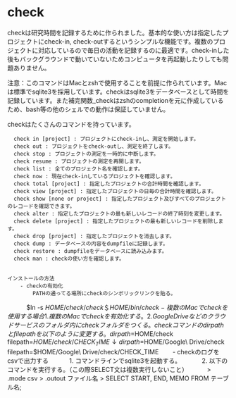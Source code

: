 # check
  checkは研究時間を記録するために作られました。基本的な使い方は指定したプロジェクトにcheck-in, check-outするというシンプルな機能です。複数のプロジェクトに対応しているので毎日の活動を記録するのに最適です。check-inした後もバックグラウンドで動いていないためコンピュータを再起動したりしても問題ありません。
  
  注意：このコマンドはMacとzshで使用することを前提に作られています。Macは標準でsqlite3を採用しています。checkはsqlite3をデータベースとして時間を記録しています。また補完関数_checkはzshのcompletionを元に作成しているため、bash等の他のシェルでの動作は保証していません。
  
  checkはたくさんのコマンドを持っています。

      check in [project] : プロジェクトにcheck-inし、測定を開始します。
      check out : プロジェクトをcheck-outし、測定を終了します。
      check stop : プロジェクトの測定を一時的に中断します。
      check resume : プロジェクトの測定を再開します。
      check list : 全てのプロジェクト名を確認します。
      check now : 現在check-inしているプロジェクトを確認します。
      check total [project] : 指定したプロジェクトの合計時間を確認します。
      check view [project] : 指定したプロジェクトの日毎の合計時間を確認します。
      check show [none or project] : 指定したプロジェクト及びすべてのプロジェクトのレコードを確認できます。
      check alter : 指定したプロジェクトの最も新しいレコードの終了時刻を変更します。
      check delete [project] : 指定したプロジェクトの最も新しいレコードを削除します。
      check drop [project] : 指定したプロジェクトを消去します。
      check dump : データベースの内容をdumpfileに記録します。
      check restore : dumpfileをデータベースに読み込みます。
      check man : checkの使い方を確認します。


    インストールの方法
        - checkの有効化
            PATHの通ってる場所にcheckのシンボリックリンクを貼る。
            $ln -s $HOME/check/check ＄HOME/bin/check
        - 複数のMacでcheckを使用する場合
            1. 複数のMacでcheckを有効化する。
            2. Google Driveなどのクラウドサービスのフォルダ内にcheckフォルダをつくる。
                checkコマンドのdirpathとfilepathを以下のように変更する。
                  		dirpath=$HOME/check
		                  filepath=$HOME/check/CHECK_TIME
		                  	↓
	                  	dirpath=$HOME/Google\ Drive/check
	                  	filepath=$HOME/Google\ Drive/check/CHECK_TIME
        - checkのログをcsvで出力する
            1. コマンドラインでsqlite3を起動する。
            2. 以下のコマンドを実行する。（この際SELECT文は複数実行しないこと）
            		> .mode csv
		            > .outout ファイル名
	            	> SELECT START, END, MEMO FROM テーブル名;

